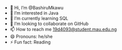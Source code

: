 - 👋 Hi, I’m @BashiruMkawu
- 👀 I’m interested in Java
- 🌱 I’m currently learning SQL
- 💞️ I’m looking to collaborate on GitHub
- 📫 How to reach me 19d4093@student.mau.edu.ng
- 😄 Pronouns: he/she
- ⚡ Fun fact: Reading

<!---
BashiruMkawu/BashiruMkawu is a ✨ special ✨ repository because its `README.md` (this file) appears on your GitHub profile.
You can click the Preview link to take a look at your changes.
--->
